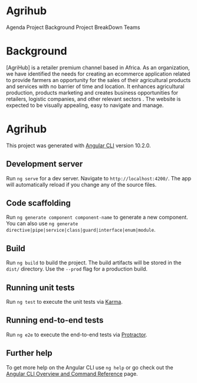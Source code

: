 # Agrihub

Agenda
Project Background
Project BreakDown
Teams

# Background
[AgriHub] is a retailer premium channel based in Africa. As an organization, we have identified the needs for creating an ecommerce application related to provide farmers an opportunity for the sales of their agricultural products and services with no barrier of time and location. It enhances agricultural production, products marketing and creates business opportunities for retailers, logistic companies, and other relevant sectors . The website is expected to be visually appealing, easy to navigate and manage.

# Agrihub

This project was generated with [Angular CLI](https://github.com/angular/angular-cli) version 10.2.0.

## Development server

Run `ng serve` for a dev server. Navigate to `http://localhost:4200/`. The app will automatically reload if you change any of the source files.

## Code scaffolding

Run `ng generate component component-name` to generate a new component. You can also use `ng generate directive|pipe|service|class|guard|interface|enum|module`.

## Build

Run `ng build` to build the project. The build artifacts will be stored in the `dist/` directory. Use the `--prod` flag for a production build.

## Running unit tests

Run `ng test` to execute the unit tests via [Karma](https://karma-runner.github.io).

## Running end-to-end tests

Run `ng e2e` to execute the end-to-end tests via [Protractor](http://www.protractortest.org/).

## Further help

To get more help on the Angular CLI use `ng help` or go check out the [Angular CLI Overview and Command Reference](https://angular.io/cli) page.

